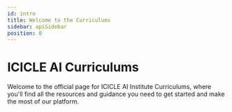 ```yaml
---
id: intro
title: Welcome to the Curriculums
sidebar: apiSidebar
position: 0
---
```


# ICICLE AI Curriculums

Welcome to the official page for ICICLE AI Institute Curriculums, where you'll find all the resources and guidance you need to get started and make the most of our platform.
